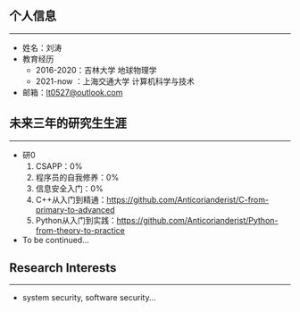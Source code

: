 ## 个人信息

*****

- 姓名：刘涛
- 教育经历
  - 2016-2020：吉林大学 地球物理学
  - 2021-now ：上海交通大学 计算机科学与技术
- 邮箱：lt0527@outlook.com

## 未来三年的研究生生涯

*****

- 研0
  1. CSAPP：0%
  2. 程序员的自我修养：0%
  3. 信息安全入门：0%
  4. C++从入门到精通：<https://github.com/Anticorianderist/C-from-primary-to-advanced>
  5. Python从入门到实践：<https://github.com/Anticorianderist/Python-from-theory-to-practice>
- To be continued...

## Research Interests

*****

- system security, software security...
